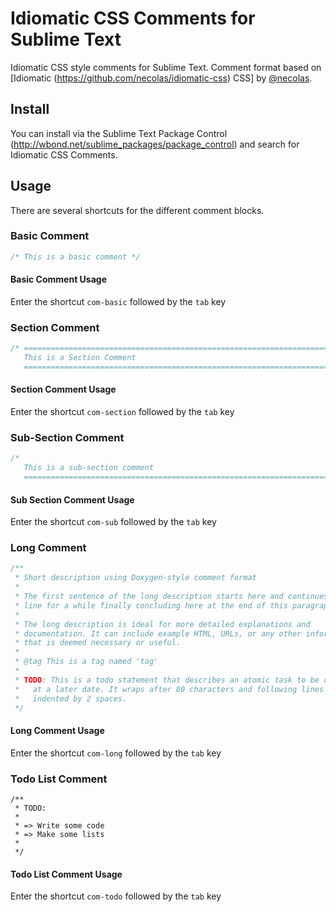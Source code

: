 Idiomatic CSS Comments for Sublime Text
=============================================

Idiomatic CSS style comments for Sublime Text.  Comment format based on [Idiomatic (https://github.com/necolas/idiomatic-css) CSS] by [@necolas](https://github.com/necolas).

## Install

You can install via the Sublime Text Package Control (http://wbond.net/sublime_packages/package_control) and search for Idiomatic CSS Comments.

## Usage

There are several shortcuts for the different comment blocks.

### Basic Comment
``` css
/* This is a basic comment */
```
#### Basic Comment Usage

Enter the shortcut `com-basic` followed by the `tab` key

### Section Comment

``` css
/* ==========================================================================
   This is a Section Comment
   ========================================================================== */
```

#### Section Comment Usage

Enter the shortcut `com-section` followed by the `tab` key

### Sub-Section Comment
``` css
/*
   This is a sub-section comment
   ========================================================================== */
```
#### Sub Section Comment Usage

Enter the shortcut `com-sub` followed by the `tab` key

### Long Comment

``` css
/**
 * Short description using Doxygen-style comment format
 *
 * The first sentence of the long description starts here and continues on this
 * line for a while finally concluding here at the end of this paragraph.
 *
 * The long description is ideal for more detailed explanations and
 * documentation. It can include example HTML, URLs, or any other information
 * that is deemed necessary or useful.
 *
 * @tag This is a tag named 'tag'
 *
 * TODO: This is a todo statement that describes an atomic task to be completed
 *   at a later date. It wraps after 80 characters and following lines are
 *   indented by 2 spaces.
 */
```

#### Long Comment Usage

Enter the shortcut `com-long` followed by the `tab` key

### Todo List Comment

```
/**
 * TODO:
 *
 * => Write some code
 * => Make some lists
 *
 */
```

#### Todo List Comment Usage

Enter the shortcut `com-todo` followed by the `tab` key
